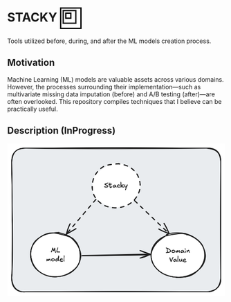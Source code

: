 
# STACKY  <img src="imgs/stacky.jpg" style="vertical-align: middle; width: 50px; height: 50px;">

Tools utilized before, during, and after the ML models creation process.

## Motivation

Machine Learning (ML) models are valuable assets across various domains. However, the processes surrounding their implementation—such as multivariate missing data imputation (before) and A/B testing (after)—are often overlooked. This repository compiles techniques that I believe can be practically useful. 

## Description (InProgress)
<img src="imgs/stacky_dag.png" style="vertical-align: middle;">

